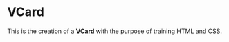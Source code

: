 # VCard

This is the creation of a **[VCard](https://alexjs6.github.io/VCard/)** with the purpose of training HTML and CSS.
